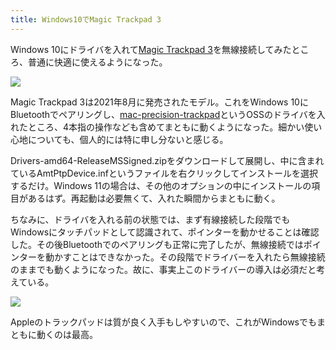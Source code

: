 ```yaml
---
title: Windows10でMagic Trackpad 3
---
```

Windows 10にドライバを入れて[Magic Trackpad 3](https://www.amazon.co.jp/dp/B09BTT6FJ9)を無線接続してみたところ、普通に快適に使えるようになった。

![](https://lh4.googleusercontent.com/VoOmCY3jIZSv3YAMhlfwWoFSawuWbpFpGCaVmC5A-tv3PVJ1MN7-kTgGUqQA4nmdEvJEWfKSjxAamuQiPzj6QR93t0Em8McgfpJKHoYXuojmnO22rPkcz7paHjFbHx8ZIfC6zbN8Kk6JAxpSYv4dk45bgy1EaQ8SG87e9yIfd9ivDL4wqZeCc_COM5Nd7g)

Magic Trackpad 3は2021年8月に発売されたモデル。これをWindows 10にBluetoothでペアリングし、[mac-precision-trackpad](https://github.com/imbushuo/mac-precision-touchpad)というOSSのドライバを入れたところ、4本指の操作なども含めてまともに動くようになった。細かい使い心地についても、個人的には特に申し分ないと感じる。

Drivers-amd64-ReleaseMSSigned.zipをダウンロードして展開し、中に含まれているAmtPtpDevice.infというファイルを右クリックしてインストールを選択するだけ。Windows 11の場合は、その他のオプションの中にインストールの項目があるはず。再起動は必要無くて、入れた瞬間からまともに動く。

ちなみに、ドライバを入れる前の状態では、まず有線接続した段階でもWindowsにタッチパッドとして認識されて、ポインターを動かせることは確認した。その後Bluetoothでのペアリングも正常に完了したが、無線接続ではポインターを動かすことはできなかった。その段階でドライバーを入れたら無線接続のままでも動くようになった。故に、事実上このドライバーの導入は必須だと考えている。

![](https://lh6.googleusercontent.com/dw0YZE6OpuarhOTKUYb6E9aWy3-8IKrinQyXziLWjTzOSgzxnhY5q5NyNSVjakeZKJqCkfdwljZv0ZJ3SoyK8kdjvfGxZDthmiwu28PK_DkIh_p8H6Xzik6YpdSYneEymyzpA9_nQYUbcFpIFT-sW1ReRo8O_n-qHP0nrt5wmRZjwpFXFOxQCAcHASySmw)

Appleのトラックパッドは質が良く入手もしやすいので、これがWindowsでもまともに動くのは最高。
